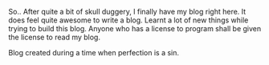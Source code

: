 <!--
1
kousikk
30 Nov 
2013
First post, programmer, license, free, world
-->

So.. After quite a bit of skull duggery, I finally have my blog right here. It does feel quite awesome to write a blog. Learnt a lot of new things while trying to build this blog. Anyone who has a license to program shall be given the license to read my blog.

Blog created during a time when perfection is a sin.
